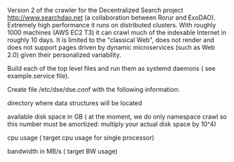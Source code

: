 Version 2 of the crawler for the Decentralized Search project http://www.searchdao.net (a collaboration between Rorur and ExoDAO). Extremely high performance it runs on distributed clusters. With roughly 1000 machines (AWS EC2 T3) it can crawl much of the indexable Internet in roughly 10 days. It is limited to the "classical Web", does not render and does not support pages driven by dynamic microservices (such as Web 2.0) given their personalized variability.


Build each of the top level files and run them as systemd daemons ( see example.service file). 

Create file /etc/dse/dse.conf with the following information:

directory where data structures will be located

available disk space in GB ( at the moment, we do only namespace crawl so this number must be amortized: multiply your actual disk space by 10^4)

cpu usage ( target cpu usage for single processor)

bandwidth in MB/s ( target BW usage)

